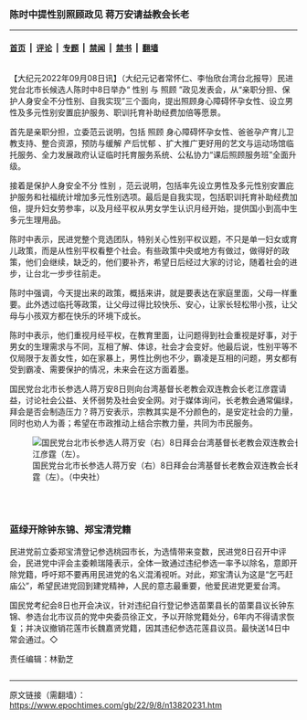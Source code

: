 ### 陈时中提性别照顾政见 蒋万安请益教会长老

---

#### [首页](../../../..?n13820231) &nbsp;|&nbsp; [评论](../../../../../epoch-comment?n13820231) &nbsp;|&nbsp; [专题](../../../../../epoch-special?n13820231) &nbsp;|&nbsp; [禁闻](../../../../../epoch-news?n13820231) &nbsp;|&nbsp; [禁书](../../../../../books?n13820231) &nbsp;|&nbsp; [翻墙](https://github.com/gfw-breaker/nogfw/blob/master/README.md?n13820231)


<div class="column" id="artbody" itemprop="articleBody">
 <!-- article content begin -->
 <p>
  【大纪元2022年09月08日讯】（大纪元记者常怀仁、李怡欣台湾台北报导）民进党台北市长候选人陈时中8日举办“
  <ok href="https://www.epochtimes.com/gb/tag/%E6%80%A7%E5%88%AB.html">
   性别
  </ok>
  与
  <ok href="https://www.epochtimes.com/gb/tag/%E7%85%A7%E9%A1%BE.html">
   照顾
  </ok>
  ”政见发表会，从“亲职分担、保护人身安全不分性别、自我实现”三个面向，提出照顾身心障碍怀孕女性、设立男性及多元性别安置庇护服务、职训托育补助经费加倍等愿景。
 </p>
 <p>
  首先是亲职分担，立委范云说明，包括
  <ok href="https://www.epochtimes.com/gb/tag/%E7%85%A7%E9%A1%BE.html">
   照顾
  </ok>
  身心障碍怀孕女性、爸爸孕产育儿卫教支持、整合资源，预防与缓解
  <ok href="https://www.epochtimes.com/gb/tag/%E4%BA%A7%E5%90%8E%E5%BF%A7%E9%83%81.html">
   产后忧郁
  </ok>
  、扩大推广更好用的艺文与运动场馆临托服务、全力发展政府认证临时托育服务系统、公私协力“课后照顾服务班”全面升级。
 </p>
 <p>
  接着是保护人身安全不分
  <ok href="https://www.epochtimes.com/gb/tag/%E6%80%A7%E5%88%AB.html">
   性别
  </ok>
  ，范云说明，包括率先设立男性及多元性别安置庇护服务和社福统计增加多元性别选项。最后是自我实现，包括职训托育补助经费加倍，提升妇女劳参率，以及月经平权从男女学生认识月经开始，提供国小到高中生多元生理用品。
 </p>
 <p>
  陈时中表示，民进党整个竞选团队，特别关心性别平权议题，不只是单一妇女或育儿政策，而是从性别平权看整个社会。有些政策中央或地方有做过，做得好的政策，他们会继续，缺乏的，他们要补齐，希望日后经过大家的讨论，随着社会的进步，让台北一步步往前走。
 </p>
 <p>
  陈时中强调，今天提出来的政策，概括来讲，就是要表达在家庭里面，父母一样重要。此外透过临托等政策，让父母过得比较快乐、安心，让家长轻松带小孩，让父母与小孩双方都在快乐的环境下成长。
 </p>
 <p>
  陈时中表示，他们重视月经平权，在教育里面，让问题得到社会重视是好事，对于男女的生理需求与不同，互相了解、体谅，社会才会变好。他最后说，性别平等不仅局限于友善女性，如在家暴上，男性比例也不少，霸凌是互相的问题，男女都有受到霸凌、需要保护的情况，未来会在这方面着墨。
 </p>
 <p>
  国民党台北市长参选人蒋万安8日则向台湾基督长老教会双连教会长老江彦霆请益，讨论社会公益、关怀弱势及社会安全网。对于媒体询问，长老教会通常偏绿，拜会是否会制造压力？蒋万安表示，宗教其实是不分颜色的，是安定社会的力量，同时也劝人为善；希望在巿政推动上结合宗教力量，共同为巿民服务。
 </p>
 <figure aria-describedby="caption-13820233" class="wp-caption aligncenter" id="13820233" style="width: 500px">
  <ok href=" https://i.epochtimes.com/assets/uploads/2022/09/id13820233-574263-450x327.jpg" rel="noreferrer noopener" target="_blank">
   <img alt="国民党台北市长参选人蒋万安（右）8日拜会台湾基督长老教会双连教会长老江彦霆（左）。" src="https://i.epochtimes.com/assets/uploads/2022/09/id13820233-574263-450x327.jpg"/>
  </ok>
  <br/><figcaption class="wp-caption-text" id="caption-13820233">
   国民党台北市长参选人蒋万安（右）8日拜会台湾基督长老教会双连教会长老江彦霆（左）。（中央社）
  </figcaption><br/>
 </figure><br/>
 <h3>
  蓝绿开除钟东锦、郑宝清党籍
 </h3>
 <p>
  民进党前立委郑宝清登记参选桃园市长，为选情带来变数，民进党8日召开中评会，民进党中评会主委赖瑞隆表示，全体一致通过违纪参选一率予以除名，意即开除党籍，呼吁郑不要再用民进党的名义混淆视听。对此，郑宝清认为这是“乞丐赶庙公”，希望民进党回到建党精神，人民的意志最重要，他爱民进党更爱台湾。
 </p>
 <p>
  国民党考纪会8日也开会决议，针对违纪自行登记参选苗栗县长的苗栗县议长钟东锦、参选台北市议员的党中央委员徐正文，予以开除党籍处分，6年内不得请求恢复；并决议撤销花莲市长魏嘉贤党籍，因其违纪参选花莲县议员。最快送14日中常会通过。◇
 </p>
 <p>
  责任编辑：林勤芝
 </p>
 <!-- article content end -->
</div>


---

原文链接（需翻墙）：https://www.epochtimes.com/gb/22/9/8/n13820231.htm